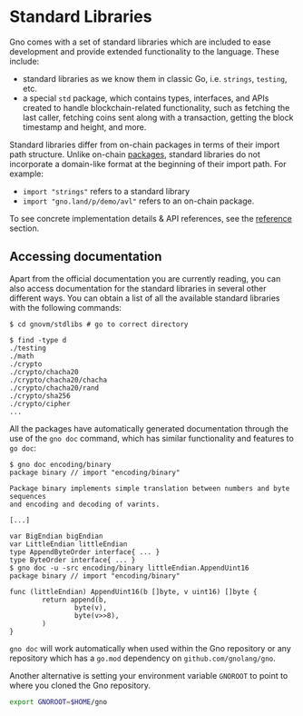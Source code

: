 # Standard Libraries

Gno comes with a set of standard libraries which are included to ease development
and provide extended functionality to the language. These include:
- standard libraries as we know them in classic Go, i.e. `strings`, `testing`, etc.
- a special `std` package, which contains types, interfaces, and APIs created to 
handle blockchain-related functionality, such as fetching the last caller, 
fetching coins sent along with a transaction, getting the block timestamp and height, and more. 

Standard libraries differ from on-chain packages in terms of their import path structure.
Unlike on-chain [packages](../packages.md), standard libraries do not incorporate
a domain-like format at the beginning of their import path. For example:
- `import "strings"` refers to a standard library
- `import "gno.land/p/demo/avl"` refers to an on-chain package.

To see concrete implementation details & API references, see the
[reference](../../reference/stdlibs/stdlibs.md) section.

## Accessing documentation

Apart from the official documentation you are currently reading, you can also 
access documentation for the standard libraries in several other different ways. 
You can obtain a list of all the available standard libraries with the 
following commands:

```console
$ cd gnovm/stdlibs # go to correct directory

$ find -type d
./testing
./math
./crypto
./crypto/chacha20
./crypto/chacha20/chacha
./crypto/chacha20/rand
./crypto/sha256
./crypto/cipher
...
```

All the packages have automatically generated documentation through the use of the
`gno doc` command, which has similar functionality and features to `go doc`:

```console
$ gno doc encoding/binary
package binary // import "encoding/binary"

Package binary implements simple translation between numbers and byte sequences
and encoding and decoding of varints.

[...]

var BigEndian bigEndian
var LittleEndian littleEndian
type AppendByteOrder interface{ ... }
type ByteOrder interface{ ... }
$ gno doc -u -src encoding/binary littleEndian.AppendUint16
package binary // import "encoding/binary"

func (littleEndian) AppendUint16(b []byte, v uint16) []byte {
        return append(b,
                byte(v),
                byte(v>>8),
        )
}
```

`gno doc` will work automatically when used within the Gno repository or any
repository which has a `go.mod` dependency on `github.com/gnolang/gno`.

Another alternative is setting your environment variable `GNOROOT` to point to
where you cloned the Gno repository.

```sh
export GNOROOT=$HOME/gno
```